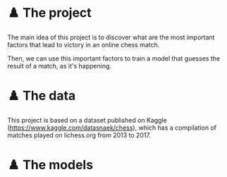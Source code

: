 # ♟️ The project 

The main idea of this project is to discover what are the most important factors that lead to victory in an online chess match.

Then, we can use this important factors to train a model that guesses the result of a match, as it's happening.

# ♟️ The data 

This project is based on a dataset published on Kaggle (https://www.kaggle.com/datasnaek/chess), which has a compilation of matches played on lichess.org from 2013 to 2017.

# ♟️ The models

